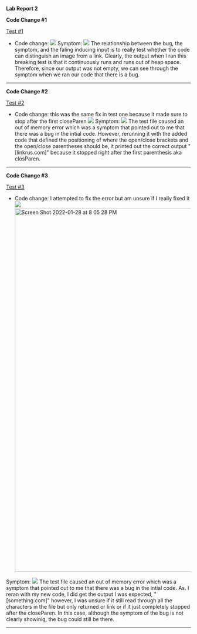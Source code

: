 **Lab Report 2**

**Code Change #1**

[Test #1](https://github.com/xtrasee/markdown-parse-main/blob/main/test1.md)

- Code change:
![](https://user-images.githubusercontent.com/92359561/151645903-0863518f-df26-4741-ab79-9d2b4bec845e.png)
Symptom: 
![](https://user-images.githubusercontent.com/92359561/151644985-16e4641f-eb49-4df3-9220-5bfdce341261.png)
The relationship between the bug, the symptom, and the faling inducing input is to really test whether the code can distinguish an image from a link. Clearly, the output when I ran this breaking test is that it continuously runs and runs out of heap space. Therefore, since our output was not empty, we can see through the symptom when we ran our code that there is a bug.

---
**Code Change #2**

[Test #2](https://github.com/xtrasee/markdown-parse-main/blob/main/test2.md)

- Code change: this was the same fix in test one because it made sure to stop after the first closeParen
![](https://user-images.githubusercontent.com/92359561/151645903-0863518f-df26-4741-ab79-9d2b4bec845e.png)
Symptom: 
![](https://user-images.githubusercontent.com/92359561/151645042-31bccf9e-7104-40bf-b622-00d149aeb08e.png)
The test file caused an out of memory error which was a symptom that pointed out to me that there was a bug in the intial code. However, rerunning it with the added code that defined the positioning of where the open/close brackets and the open/close parentheses should be, it printed out the correct output "[linkrus.com]" because it stopped right after the first parenthesis aka closParen.

---

**Code Change #3**

[Test #3](https://github.com/xtrasee/markdown-parse-main/blob/main/test3.md)

- Code change: I attempted to fix the error but am unsure if I really fixed it
![](https://user-images.githubusercontent.com/92359561/151645903-0863518f-df26-4741-ab79-9d2b4bec845e.png)<img width="989" alt="Screen Shot 2022-01-28 at 8 05 28 PM" src="https://user-images.githubusercontent.com/92359561/151646640-2f6fac11-b2ef-4fca-981e-a22999b55567.png">

Symptom: 
![](https://user-images.githubusercontent.com/92359561/151645069-fcd89450-f3cd-4ff6-af12-986c52b88718)
The test file caused an out of memory error which was a symptom that pointed out to me that there was a bug in the intial code. As. I reran with my new code, I did get the output I was expected, "[something.com]" however, I was unsure if it still read through all the characters in the file but only returned or link or if it just completely stopped after the closeParen. In this case, although the symptom of the bug is not clearly showinig, the bug could still be there.

---
